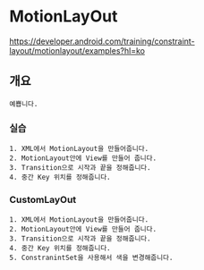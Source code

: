 # MotionLayOut

https://developer.android.com/training/constraint-layout/motionlayout/examples?hl=ko

## 개요
```
예쁩니다.
```

### 실습
```
1. XML에서 MotionLayout을 만들어줍니다.
2. MotionLayout안에 View를 만들어 줍니다.
3. Transition으로 시작과 끝을 정해줍니다.
4. 중간 Key 위치를 정해줍니다.
```

### CustomLayOut
```
1. XML에서 MotionLayout을 만들어줍니다.
2. MotionLayout안에 View를 만들어 줍니다.
3. Transition으로 시작과 끝을 정해줍니다.
4. 중간 Key 위치를 정해줍니다.
5. ConstranintSet을 사용해서 색을 변경해줍니다.
```